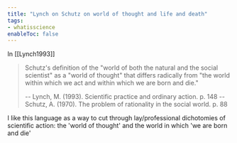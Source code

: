 ```yaml
---
title: "Lynch on Schutz on world of thought and life and death"
tags:
- whatisscience
enableToc: false
---
```


In [[Lynch1993]]
> Schutz's definition of the "world of both the natural and the social scientist" as a "world of thought" that differs radically from "the world within which we act and within which we are born and die." 
> 
> -- Lynch, M. (1993). Scientific practice and ordinary action. p. 148
> -- Schutz, A. (1970). The problem of rationality in the social world. p. 88

I like this language as a way to cut through lay/professional dichotomies of scientific action: the 'world of thought' and the world in which 'we are born and die' 